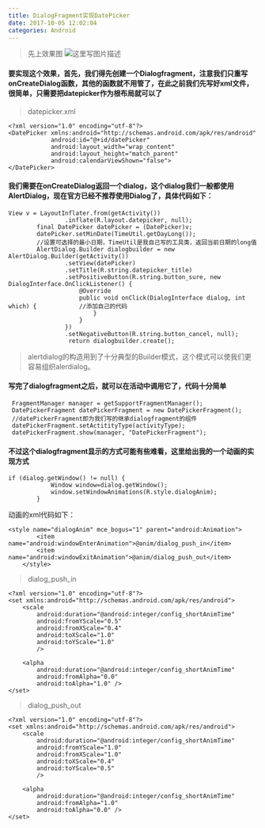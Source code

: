 ```yaml
---
title: DialogFragment实现DatePicker
date: 2017-10-05 12:02:04
categories: Android
---
```

> 先上效果图
![这里写图片描述](http://img.blog.csdn.net/20171022171615530?watermark/2/text/aHR0cDovL2Jsb2cuY3Nkbi5uZXQvcXFfMzM0ODc0MTI=/font/5a6L5L2T/fontsize/400/fill/I0JBQkFCMA==/dissolve/70/gravity/SouthEast)
#### 要实现这个效果，首先，我们得先创建一个Dialogfragment，注意我们只重写onCreateDialog函数，其他的函数就不用管了，在此之前我们先写好xml文件，很简单，只需要把datepicker作为根布局就可以了
> datepicker.xml
```
<?xml version="1.0" encoding="utf-8"?>
<DatePicker xmlns:android="http://schemas.android.com/apk/res/android"
            android:id="@+id/datePicker"
            android:layout_width="wrap_content"
            android:layout_height="match_parent"
            android:calendarViewShown="false">
</DatePicker>
```
#### 我们需要在onCreateDialog返回一个dialog，这个dialog我们一般都使用AlertDialog，现在官方已经不推荐使用Dialog了，具体代码如下：
```
View v = LayoutInflater.from(getActivity())
                .inflate(R.layout.datepicker, null);
        final DatePicker datePicker = (DatePicker)v;
        datePicker.setMinDate(TimeUtil.getDayLong());
        //设置可选择的最小日期，TimeUtil是我自己写的工具类，返回当前日期的long值
        AlertDialog.Builder dialogbuilder = new AlertDialog.Builder(getActivity())
                .setView(datePicker)
                .setTitle(R.string.datepicker_title)
                .setPositiveButton(R.string.button_sure, new DialogInterface.OnClickListener() {
                    @Override
                    public void onClick(DialogInterface dialog, int which) {            //添加自己的代码
                        }
                    }
                })
                .setNegativeButton(R.string.button_cancel, null);
                 return dialogbuilder.create();
```
> alertdialog的构造用到了十分典型的Builder模式，这个模式可以使我们更容易组织alerdialog。
#### 写完了dialogfragment之后，就可以在活动中调用它了，代码十分简单
```
 FragmentManager manager = getSupportFragmentManager(); 
 DatePickerFragment datePickerFragment = new DatePickerFragment();
 //datePickerFragment即为我们写的继承dialogfragment的组件
 datePickerFragment.setActitityType(activityType);
 datePickerFragment.show(manager, "DatePickerFragment");
```
#### 不过这个dialogfragment显示的方式可能有些难看，这里给出我的一个动画的实现方式
```
if (dialog.getWindow() != null) {
            Window window=dialog.getWindow();
            window.setWindowAnimations(R.style.dialogAnim);
        }
```
动画的xml代码如下：
```
<style name="dialogAnim" mce_bogus="1" parent="android:Animation">
        <item name="android:windowEnterAnimation">@anim/dialog_push_in</item>
        <item name="android:windowExitAnimation">@anim/dialog_push_out</item>
    </style>
```
> dialog_push_in
```
<?xml version="1.0" encoding="utf-8"?>
<set xmlns:android="http://schemas.android.com/apk/res/android">
    <scale
        android:duration="@android:integer/config_shortAnimTime"
        android:fromYScale="0.5"
        android:fromXScale="0.4"
        android:toXScale="1.0"
        android:toYScale="1.0"
        />

    <alpha
        android:duration="@android:integer/config_shortAnimTime"
        android:fromAlpha="0.0"
        android:toAlpha="1.0" />
</set>
```
> dialog_push_out
```
<?xml version="1.0" encoding="utf-8"?>
<set xmlns:android="http://schemas.android.com/apk/res/android">
    <scale
        android:duration="@android:integer/config_shortAnimTime"
        android:fromYScale="1.0"
        android:fromXScale="1.0"
        android:toXScale="0.4"
        android:toYScale="0.5"
        />

    <alpha
        android:duration="@android:integer/config_shortAnimTime"
        android:fromAlpha="1.0"
        android:toAlpha="0.0" />
</set>
```
